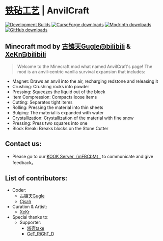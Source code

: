 # [铁砧工艺](./README.md) | AnvilCraft

[![Development Builds](https://github.com/Gu-ZT/AnvilCraftMod/actions/workflows/ci.yml/badge.svg)](https://github.com/Gu-ZT/AnvilCraftMod/actions/workflows/ci.yml)
[![CurseForge downloads](http://cf.way2muchnoise.eu/full_986251_downloads.svg)](https://www.curseforge.com/minecraft/mc-mods/anvilcraft)
[![Modrinth downloads](https://img.shields.io/modrinth/dt/anvilcraft?color=00AF5C&label=Modrinth%20downloads&logo=modrinth)](https://modrinth.com/mod/anvilcraft)
[![GitHub downloads](https://img.shields.io/github/downloads/Gu-ZT/AnvilCraftMod/total?label=Github%20downloads&logo=github)](https://github.com/Gu-ZT/AnvilCraftMod/releases)

## Minecraft mod by [古镇天Gugle@bilibili](https://space.bilibili.com/19822751) & [XeKr@bilibili](https://space.bilibili.com/5930630)

> Welcome to the Minecraft mod what named AnvilCraft's page! The mod is an anvil-centric vanilla survival expansion that
> includes:

* Magnet: Draws an anvil into the air, recharging redstone and releasing it
* Crushing: Crushing rocks into powder
* Pressing: Squeezes the liquid out of the block
* Item Compression: Compacts loose items
* Cutting: Separates tight items
* Rolling: Pressing the material into thin sheets
* Bulging: The material is expanded with water
* Crystallization: Crystallization of the material with fine snow
* Pressing: Press two squares into one
* Block Break: Breaks blocks on the Stone Cutter

## Contact us:

* Please go to our [KOOK Server（mFBCbM）](https://kook.top/mFBCbM) to communicate and give feedback。

## List of contributors:

* Coder:
    * [古镇天Gugle](https://space.bilibili.com/19822751)
    * [Cjsah](https://space.bilibili.com/19170004)
* Curation & Artist:
    * [XeKr](https://space.bilibili.com/5930630)
* Special thanks to:
    * Supporter:
        * [塔壳take](https://space.bilibili.com/13029727)
        * [GeT_RiGhT_D](https://space.bilibili.com/17486924)
